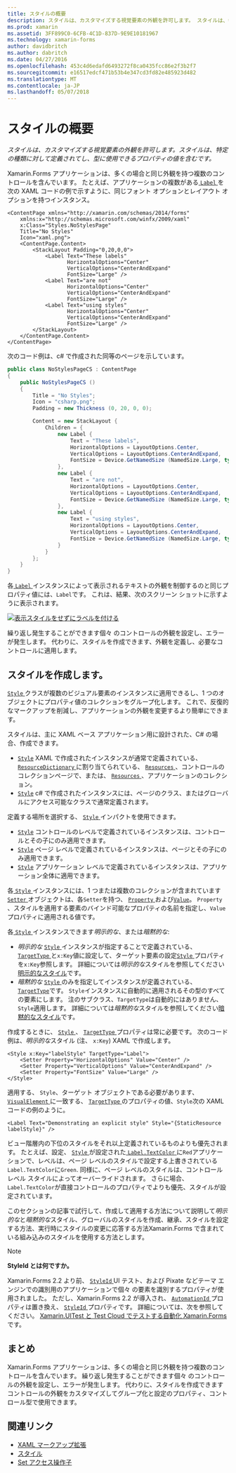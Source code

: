```yaml
---
title: スタイルの概要
description: スタイルは、カスタマイズする視覚要素の外観を許可します。 スタイルは、特定の種類に対して定義されてし、型に使用できるプロパティの値を含むです。
ms.prod: xamarin
ms.assetid: 3FF899C0-6CFB-4C1D-837D-9E9E10181967
ms.technology: xamarin-forms
author: davidbritch
ms.author: dabritch
ms.date: 04/27/2016
ms.openlocfilehash: 453c4d6edafd6493272f8ca0435fcc86e2f3b2f7
ms.sourcegitcommit: e16517edcf471b53b4e347cd3fd82e485923d482
ms.translationtype: MT
ms.contentlocale: ja-JP
ms.lasthandoff: 05/07/2018
---
```

# <a name="introduction-to-styles"></a>スタイルの概要

_スタイルは、カスタマイズする視覚要素の外観を許可します。スタイルは、特定の種類に対して定義されてし、型に使用できるプロパティの値を含むです。_

Xamarin.Forms アプリケーションは、多くの場合と同じ外観を持つ複数のコントロールを含んでいます。 たとえば、アプリケーションの複数がある[ `Label` ](https://developer.xamarin.com/api/type/Xamarin.Forms.Label/)を次の XAML コードの例で示すように、同じフォント オプションとレイアウト オプションを持つインスタンス。

```xaml
<ContentPage xmlns="http://xamarin.com/schemas/2014/forms"
    xmlns:x="http://schemas.microsoft.com/winfx/2009/xaml"
    x:Class="Styles.NoStylesPage"
    Title="No Styles"
    Icon="xaml.png">
    <ContentPage.Content>
        <StackLayout Padding="0,20,0,0">
            <Label Text="These labels"
                   HorizontalOptions="Center"
                   VerticalOptions="CenterAndExpand"
                   FontSize="Large" />
            <Label Text="are not"
                   HorizontalOptions="Center"
                   VerticalOptions="CenterAndExpand"
                   FontSize="Large" />
            <Label Text="using styles"
                   HorizontalOptions="Center"
                   VerticalOptions="CenterAndExpand"
                   FontSize="Large" />
        </StackLayout>
    </ContentPage.Content>
</ContentPage>
```

次のコード例は、c# で作成された同等のページを示しています。

```csharp
public class NoStylesPageCS : ContentPage
{
    public NoStylesPageCS ()
    {
        Title = "No Styles";
        Icon = "csharp.png";
        Padding = new Thickness (0, 20, 0, 0);

        Content = new StackLayout {
            Children = {
                new Label {
                    Text = "These labels",
                    HorizontalOptions = LayoutOptions.Center,
                    VerticalOptions = LayoutOptions.CenterAndExpand,
                    FontSize = Device.GetNamedSize (NamedSize.Large, typeof(Label))
                },
                new Label {
                    Text = "are not",
                    HorizontalOptions = LayoutOptions.Center,
                    VerticalOptions = LayoutOptions.CenterAndExpand,
                    FontSize = Device.GetNamedSize (NamedSize.Large, typeof(Label))
                },
                new Label {
                    Text = "using styles",
                    HorizontalOptions = LayoutOptions.Center,
                    VerticalOptions = LayoutOptions.CenterAndExpand,
                    FontSize = Device.GetNamedSize (NamedSize.Large, typeof(Label))
                }
            }
        };
    }
}
```

各[ `Label` ](https://developer.xamarin.com/api/type/Xamarin.Forms.Label/)インスタンスによって表示されるテキストの外観を制御するのと同じプロパティ値には、`Label`です。 これは、結果、次のスクリーン ショットに示すように表示されます。

[![](introduction-images/no-styles.png "表示スタイルをせずにラベルを付ける")](introduction-images/no-styles-large.png#lightbox "スタイルせず外観にラベルを付ける")

繰り返し発生することができます個々 のコントロールの外観を設定し、エラーが発生します。 代わりに、スタイルを作成できます、外観を定義し、必要なコントロールに適用します。

## <a name="creating-a-style"></a>スタイルを作成します。

[ `Style` ](https://developer.xamarin.com/api/type/Xamarin.Forms.Style/)クラスが複数のビジュアル要素のインスタンスに適用できるし、1 つのオブジェクトにプロパティ値のコレクションをグループ化します。 これで、反復的なマークアップを削減し、アプリケーションの外観を変更するより簡単にできます。

スタイルは、主に XAML ベース アプリケーション用に設計された、C# の場合、作成できます。

- [`Style`](https://developer.xamarin.com/api/type/Xamarin.Forms.Style/) XAML で作成されたインスタンスが通常で定義されている、 [ `ResourceDictionary` ](https://developer.xamarin.com/api/type/Xamarin.Forms.ResourceDictionary/)に割り当てられている、 [ `Resources` ](https://developer.xamarin.com/api/property/Xamarin.Forms.VisualElement.Resources/) 、コントロールのコレクションページで、または、 [ `Resources` ](https://developer.xamarin.com/api/property/Xamarin.Forms.Application.Resources/) 、アプリケーションのコレクション。
- [`Style`](https://developer.xamarin.com/api/type/Xamarin.Forms.Style/) c# で作成されたインスタンスには、ページのクラス、またはグローバルにアクセス可能なクラスで通常定義されます。

定義する場所を選択する、 [ `Style` ](https://developer.xamarin.com/api/type/Xamarin.Forms.Style/)インパクトを使用できます。

- [`Style`](https://developer.xamarin.com/api/type/Xamarin.Forms.Style/) コントロールのレベルで定義されているインスタンスは、コントロールとその子にのみ適用できます。
- [`Style`](https://developer.xamarin.com/api/type/Xamarin.Forms.Style/) ページ レベルで定義されているインスタンスは、ページとその子にのみ適用できます。
- [`Style`](https://developer.xamarin.com/api/type/Xamarin.Forms.Style/) アプリケーション レベルで定義されているインスタンスは、アプリケーション全体に適用できます。

各[ `Style` ](https://developer.xamarin.com/api/type/Xamarin.Forms.Style/)インスタンスには、1 つまたは複数のコレクションが含まれています[ `Setter` ](https://developer.xamarin.com/api/type/Xamarin.Forms.Setter/)オブジェクトは、各`Setter`を持つ、 [ `Property` ](https://developer.xamarin.com/api/property/Xamarin.Forms.Setter.Property/)および[`Value`](https://developer.xamarin.com/api/property/Xamarin.Forms.Setter.Value/)。 `Property` 、スタイルを適用する要素のバインド可能なプロパティの名前を指定し、`Value`プロパティに適用される値です。

各[ `Style` ](https://developer.xamarin.com/api/type/Xamarin.Forms.Style/)インスタンスできます*明示的な*、または*暗黙的な*:

- *明示的な* [ `Style` ](https://developer.xamarin.com/api/type/Xamarin.Forms.Style/)インスタンスが指定することで定義されている、 [ `TargetType` ](https://developer.xamarin.com/api/property/Xamarin.Forms.Style.TargetType/)と`x:Key`値に設定して、ターゲット要素の設定[`Style` ](https://developer.xamarin.com/api/property/Xamarin.Forms.VisualElement.Style/)プロパティを`x:Key`参照します。 詳細については*明示的な*スタイルを参照してください[明示的なスタイル](~/xamarin-forms/user-interface/styles/explicit.md)です。
- *暗黙的な* [ `Style` ](https://developer.xamarin.com/api/type/Xamarin.Forms.Style/)のみを指定してインスタンスが定義されている、 [ `TargetType`](https://developer.xamarin.com/api/property/Xamarin.Forms.Style.TargetType/)です。 `Style`インスタンスに自動的に適用されるその型のすべての要素にします。 注のサブクラス、`TargetType`は自動的にはありません、`Style`適用します。 詳細については*暗黙的な*スタイルを参照してください[暗黙的なスタイル](~/xamarin-forms/user-interface/styles/implicit.md)です。

作成するときに、 [ `Style` ](https://developer.xamarin.com/api/type/Xamarin.Forms.Style/)、 [ `TargetType` ](https://developer.xamarin.com/api/property/Xamarin.Forms.Style.TargetType/)プロパティは常に必要です。 次のコード例は、*明示的な*スタイル (注、 `x:Key`) XAML で作成します。

```xaml
<Style x:Key="labelStyle" TargetType="Label">
    <Setter Property="HorizontalOptions" Value="Center" />
    <Setter Property="VerticalOptions" Value="CenterAndExpand" />
    <Setter Property="FontSize" Value="Large" />
</Style>
```

適用する、 `Style`、ターゲット オブジェクトである必要があります、 [ `VisualElement` ](https://developer.xamarin.com/api/type/Xamarin.Forms.VisualElement/)に一致する、 [ `TargetType` ](https://developer.xamarin.com/api/property/Xamarin.Forms.Style.TargetType/)のプロパティの値、`Style`次の XAML コードの例のように。

```xaml
<Label Text="Demonstrating an explicit style" Style="{StaticResource labelStyle}" />
```

ビュー階層内の下位のスタイルをそれ以上定義されているものよりも優先されます。 たとえば、設定、 [ `Style` ](https://developer.xamarin.com/api/type/Xamarin.Forms.Style/)が設定された[ `Label.TextColor` ](https://developer.xamarin.com/api/property/Xamarin.Forms.Label.TextColor/)に`Red`アプリケーションで、レベルは、ページ レベルのスタイルで設定する上書きされている`Label.TextColor`に`Green`. 同様に、ページ レベルのスタイルは、コントロール レベル スタイルによってオーバーライドされます。 さらに場合、`Label.TextColor`が直接コントロールのプロパティでよりも優先、スタイルが設定されています。

このセクションの記事で試行して、作成して適用する方法について説明して*明示的な*と*暗黙的な*スタイル、グローバルのスタイルを作成、継承、スタイルを設定する方法、実行時にスタイルの変更に応答する方法Xamarin.Forms で含まれている組み込みのスタイルを使用する方法とします。

> [!NOTE]
> **StyleId とは何ですか。**
>
> Xamarin.Forms 2.2 より前、 [ `StyleId` ](https://developer.xamarin.com/api/property/Xamarin.Forms.Element.StyleId/) UI テスト、および Pixate などテーマ エンジンでの識別用のアプリケーションで個々 の要素を識別するプロパティが使用されました。 ただし、Xamarin.Forms 2.2 が導入され、 [ `AutomationId` ](https://developer.xamarin.com/api/property/Xamarin.Forms.Element.AutomationId/)プロパティは置き換え、 [ `StyleId` ](https://developer.xamarin.com/api/property/Xamarin.Forms.Element.StyleId/)プロパティです。 詳細については、次を参照してください。 [Xamarin.UITest と Test Cloud でテストする自動化 Xamarin.Forms](~/xamarin-forms/deploy-test/uitest-and-test-cloud.md)です。

## <a name="summary"></a>まとめ

Xamarin.Forms アプリケーションは、多くの場合と同じ外観を持つ複数のコントロールを含んでいます。 繰り返し発生することができます個々 のコントロールの外観を設定し、エラーが発生します。 代わりに、スタイルを作成できますコントロールの外観をカスタマイズしてグループ化と設定のプロパティ、コントロール型で使用できます。


## <a name="related-links"></a>関連リンク

- [XAML マークアップ拡張](~/xamarin-forms/xaml/xaml-basics/xaml-markup-extensions.md)
- [スタイル](https://developer.xamarin.com/api/type/Xamarin.Forms.Style/)
- [Set アクセス操作子](https://developer.xamarin.com/api/type/Xamarin.Forms.Setter/)
